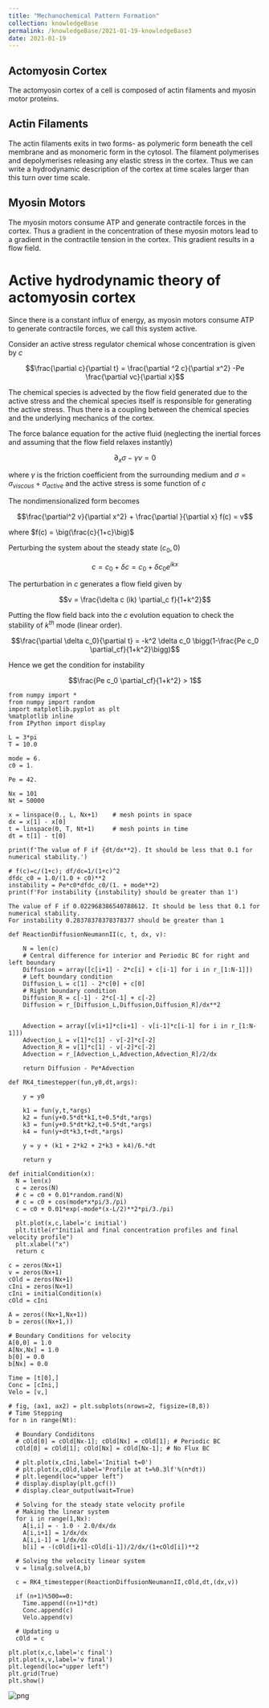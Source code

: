 ```yaml
---
title: "Mechanochemical Pattern Formation"
collection: knowledgeBase
permalink: /knowledgeBase/2021-01-19-knowledgeBase3
date: 2021-01-19
---
```


## Actomyosin Cortex
The actomyosin cortex of a cell is composed of actin filaments and myosin motor proteins. 

## Actin Filaments
The actin filaments exits in two forms- as polymeric form beneath the cell membrane and as monomeric form in the cytosol. The filament polymerises and depolymerises releasing any elastic stress in the cortex. Thus we can write a hydrodynamic description of the cortex at time scales larger than this turn over time scale. 

## Myosin Motors
The myosin motors consume ATP and generate contractile forces in the cortex. Thus a gradient in the concentration of these myosin motors lead to a gradient in the contractile tension in the cortex. This gradient results in a flow field.

# Active hydrodynamic theory of actomyosin cortex
Since there is a constant influx of energy, as myosin motors consume ATP to generate contractile forces, we call this system active. 

Consider an active stress regulator chemical whose concentration is given by $c$

$$\frac{\partial c}{\partial t} = \frac{\partial ^2 c}{\partial x^2} -Pe \frac{\partial vc}{\partial x}$$

The chemical species is advected by the flow field generated due to the active stress and the chemical species itself is responsible for generating the active stress. Thus there is a coupling between the chemical species and the underlying mechanics of the cortex.

The force balance equation for the active fluid (neglecting the inertial forces and assuming that the flow field relaxes instantly)

$$\partial_x\sigma - \gamma v = 0$$

where $\gamma$ is the friction coefficient from the surrounding medium and $\sigma = \sigma_{viscous} + \sigma_{active}$ and the active stress is some function of $c$

The nondimensionalized form becomes

$$\frac{\partial^2 v}{\partial x^2} + \frac{\partial }{\partial x} f(c) = v$$

where $f(c) = \big(\frac{c}{1+c}\big)$

Perturbing the system about the steady state $(c_0,0)$

$$c = c_0 + \delta c = c_0 + \delta c_0 e^{ikx}$$

The perturbation in $c$ generates a flow field given by

$$v = \frac{\delta c (ik) \partial_c f}{1+k^2}$$

Putting the flow field back into the $c$ evolution equation to check the stability of $k^{th}$ mode (linear order).

$$\frac{\partial \delta c_0}{\partial t} = -k^2 \delta c_0 \bigg(1-\frac{Pe c_0 \partial_cf}{1+k^2}\bigg)$$

Hence we get the condition for instability

$$\frac{Pe c_0 \partial_cf}{1+k^2} > 1$$



```
from numpy import *
from numpy import random
import matplotlib.pyplot as plt
%matplotlib inline
from IPython import display
```


```
L = 3*pi
T = 10.0

mode = 6.
c0 = 1.

Pe = 42.

Nx = 101
Nt = 50000

x = linspace(0., L, Nx+1)    # mesh points in space
dx = x[1] - x[0]
t = linspace(0, T, Nt+1)     # mesh points in time
dt = t[1] - t[0]

print(f'The value of F if {dt/dx**2}. It should be less that 0.1 for numerical stability.')

# f(c)=c/(1+c); df/dc=1/(1+c)^2
dfdc_c0 = 1.0/(1.0 + c0)**2
instability = Pe*c0*dfdc_c0/(1. + mode**2)
print(f'For instability {instability} should be greater than 1')
```

    The value of F if 0.022968386540788612. It should be less that 0.1 for numerical stability.
    For instability 0.28378378378378377 should be greater than 1



```
def ReactionDiffusionNeumannII(c, t, dx, v):

    N = len(c)
    # Central difference for interior and Periodic BC for right and left boundary
    Diffusion = array([c[i+1] - 2*c[i] + c[i-1] for i in r_[1:N-1]])
    # Left boundary condition  
    Diffusion_L = c[1] - 2*c[0] + c[0]
    # Right boundary condition
    Diffusion_R = c[-1] - 2*c[-1] + c[-2]
    Diffusion = r_[Diffusion_L,Diffusion,Diffusion_R]/dx**2
    
    
    Advection = array([v[i+1]*c[i+1] - v[i-1]*c[i-1] for i in r_[1:N-1]])
    Advection_L = v[1]*c[1] - v[-2]*c[-2]
    Advection_R = v[1]*c[1] - v[-2]*c[-2]
    Advection = r_[Advection_L,Advection,Advection_R]/2/dx
    
    return Diffusion - Pe*Advection
```


```
def RK4_timestepper(fun,y0,dt,args):   
  
    y = y0
 
    k1 = fun(y,t,*args)
    k2 = fun(y+0.5*dt*k1,t+0.5*dt,*args)
    k3 = fun(y+0.5*dt*k2,t+0.5*dt,*args)    
    k4 = fun(y+dt*k3,t+dt,*args)

    y = y + (k1 + 2*k2 + 2*k3 + k4)/6.*dt

    return y
```


```
def initialCondition(x):
  N = len(x)
  c = zeros(N)
  # c = c0 + 0.01*random.rand(N)
  # c = c0 + cos(mode*x*pi/3./pi)
  c = c0 + 0.01*exp(-mode*(x-L/2)**2*pi/3./pi)

  plt.plot(x,c,label='c initial')
  plt.title(r"Initial and final concentration profiles and final velocity profile")
  plt.xlabel("x")
  return c

c = zeros(Nx+1)
v = zeros(Nx+1)
cOld = zeros(Nx+1)
cIni = zeros(Nx+1)
cIni = initialCondition(x)
cOld = cIni

A = zeros((Nx+1,Nx+1))
b = zeros((Nx+1,))

# Boundary Conditions for velocity
A[0,0] = 1.0
A[Nx,Nx] = 1.0
b[0] = 0.0
b[Nx] = 0.0

Time = [t[0],]
Conc = [cIni,]
Velo = [v,] 

# fig, (ax1, ax2) = plt.subplots(nrows=2, figsize=(8,8))
# Time Stepping
for n in range(Nt):

  # Boundary Condiditons
  # cOld[0] = cOld[Nx-1]; cOld[Nx] = cOld[1]; # Periodic BC
  cOld[0] = cOld[1]; cOld[Nx] = cOld[Nx-1]; # No Flux BC

  # plt.plot(x,cIni,label='Initial t=0')
  # plt.plot(x,cOld,label='Profile at t=%0.3lf'%(n*dt))
  # plt.legend(loc="upper left")
  # display.display(plt.gcf())
  # display.clear_output(wait=True)

  # Solving for the steady state velocity profile
  # Making the linear system
  for i in range(1,Nx):
    A[i,i] = - 1.0 - 2.0/dx/dx
    A[i,i+1] = 1/dx/dx
    A[i,i-1] = 1/dx/dx
    b[i] = -(cOld[i+1]-cOld[i-1])/2/dx/(1+cOld[i])**2

  # Solving the velocity linear system
  v = linalg.solve(A,b)

  c = RK4_timestepper(ReactionDiffusionNeumannII,cOld,dt,(dx,v))

  if (n+1)%500==0:
    Time.append((n+1)*dt)
    Conc.append(c)
    Velo.append(v) 

  # Updating u
  cOld = c

plt.plot(x,c,label='c final')
plt.plot(x,v,label='v final')
plt.legend(loc="upper left")
plt.grid(True)
plt.show()
```


![png](ipynbfiles/MechanoChemicalPatternFormation_files/MechanoChemicalPatternFormation_6_0.png)

